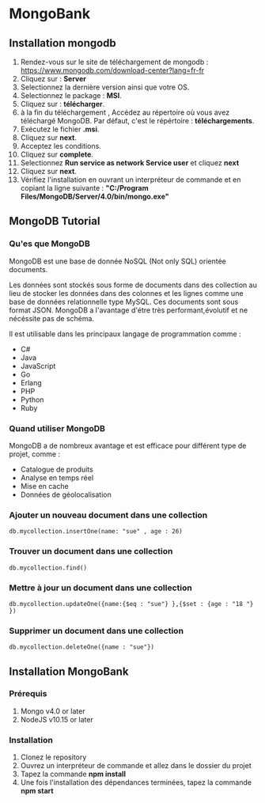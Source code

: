 # MongoBank

## Installation mongodb

1. Rendez-vous sur le site de téléchargement de mongodb : https://www.mongodb.com/download-center?lang=fr-fr
2. Cliquez sur : **Server**
3. Selectionnez la dernière version ainsi que votre OS.
4. Selectionnez le package : **MSI**.
5. Cliquez sur : **télécharger**.
6. à la fin du téléchargement , Accédez au répertoire où vous avez téléchargé MongoDB. Par défaut, c'est le répértoire : **téléchargements**.
7. Exécutez le fichier **.msi**.
8. Cliquez sur **next**.
9. Acceptez les conditions.
10. Cliquez sur **complete**.
11. Selectionnez **Run service as network Service user** et cliquez **next**
12. Cliquez sur **next**.
13. Vérifiez l'installation en ouvrant un interpréteur de commande et en copiant la ligne suivante : **"C:/Program Files/MongoDB/Server/4.0/bin/mongo.exe"**

## MongoDB Tutorial

### Qu'es que MongoDB

MongoDB est une base de donnée NoSQL (Not only SQL) orientée documents.

Les données sont stockés sous forme de documents dans des collection au lieu de stocker les données dans des colonnes et les lignes comme une base de données relationnelle type MySQL.
Ces documents sont sous format JSON.
MongoDB a l'avantage d'étre très performant,évolutif et ne nécéssite pas de schéma.

Il est utilisable dans les principaux langage de programmation comme :
+ C#
+ Java
+ JavaScript
+ Go
+ Erlang
+ PHP
+ Python
+ Ruby

### Quand utiliser MongoDB

MongoDB a de nombreux avantage et est efficace pour différent type de projet, comme :

+ Catalogue de produits
+ Analyse en temps réel
+ Mise en cache
+ Données de géolocalisation


### Ajouter un nouveau document dans une collection
```console
db.mycollection.insertOne(name: "sue" , age : 26)
```

### Trouver un document dans une collection
```console
db.mycollection.find()
```

### Mettre à jour un document dans une collection
```console
db.mycollection.updateOne({name:{$eq : "sue"} },{$set : {age : "18 "} })
```

### Supprimer un document dans une collection
```console
db.mycollection.deleteOne({name : "sue"})
```
## Installation MongoBank

### Prérequis

1. Mongo v4.0 or later
2. NodeJS v10.15 or later

### Installation

1. Clonez le repository
2. Ouvrez un interpréteur de commande et allez dans le dossier du projet
3. Tapez la commande **npm install**
4. Une fois l'installation des dépendances terminées, tapez la commande **npm start**
